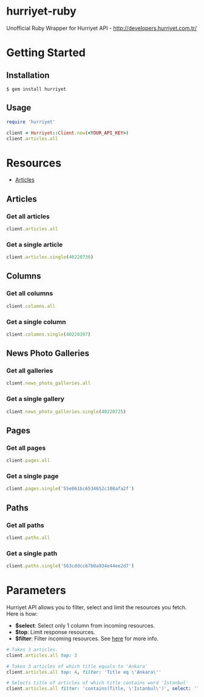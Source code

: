 # hurriyet-ruby
Unofficial Ruby Wrapper for Hurriyet API - http://developers.hurriyet.com.tr/

# Getting Started

## Installation

`$ gem install hurriyet`

## Usage
```ruby
require 'hurriyet'

client = Hurriyet::Client.new(<YOUR_API_KEY>)
client.articles.all
```

# Resources
- [Articles](#articles)

## Articles

### Get all articles
```ruby
client.articles.all
```

### Get a single article
```ruby
client.articles.single(40220736)
```

## Columns

### Get all columns
```ruby
client.columns.all
```

### Get a single column
```ruby
client.columns.single(40220397)
```

## News Photo Galleries

### Get all galleries
```ruby
client.news_photo_galleries.all
```

### Get a single gallery
```ruby
client.news_photo_galleries.single(40220735)
```

## Pages

### Get all pages
```ruby
client.pages.all
```

### Get a single page
```ruby
client.pages.single('55e861bc6534652c108afa2f')
```

## Paths

### Get all paths
```ruby
client.paths.all
```

### Get a single path
```ruby
client.paths.single('563cddcc67b0a934e44ee2d7')
```

# Parameters
Hurriyet API allows you to filter, select and limit the resources you fetch. Here is how:

- **$select**: Select only 1 column from incoming resources.
- **$top**: Limit response resources.
- **$filter**: Filter incoming resources. See [here](http://www.odata.org/getting-started/basic-tutorial/#queryData) for more info.

```ruby
# Takes 3 articles.
client.articles.all top: 3

# Takes 3 articles of which title equals to 'Ankara'
client.articles.all top: 4, filter: 'Title eq \'Ankara\''

# Selects title of articles of which title contains word 'Istanbul'
client.articles.all filter: 'contains(Title, \'Istanbul\')', select: 'Title'
```
